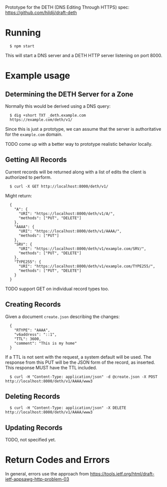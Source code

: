 Prototype for the DETH (DNS Editing Through HTTPS) spec:
https://github.com/hildjj/draft-deth

# Running
```
  $ npm start
```

This will start a DNS server and a DETH HTTP server listening on port 8000.

# Example usage

## Determining the DETH Server for a Zone

Normally this would be derived using a DNS query:
```
  $ dig +short TXT _deth.example.com
  https://example.com/deth/v1/
```

Since this is just a prototype, we can assume that the server is authoritative
for the `example.com` domain.

TODO come up with a better way to prototype realistic behavior locally.

## Getting All Records

Current records will be returned along with a list of edits the client
is authorized to perform.
```
  $ curl -X GET http://localhost:8000/deth/v1/
```
Might return:
```
  {
    "A": {
      "URI": "https://localhost:8000/deth/v1/A/",
      "methods": ["PUT", "DELETE"]
    },
    "AAAA": {
      "URI": "https://localhost:8000/deth/v1/AAAA/",
      "methods": ["PUT"]
    },
    "SRV": {
      "URI": "https://localhost:8000/deth/v1/example.com/SRV/",
      "methods": ["PUT", "DELETE"]
    },
    "TYPE255": {
      "URI": "https://localhost:8000/deth/v1/example.com/TYPE255/",
      "methods": ["PUT", "DELETE"]
    }
  }
```
TODO support GET on individual record types too.

## Creating Records

Given a document `create.json` describing the changes:
```
  {
    "RTYPE": "AAAA",
    "v6address": "::1",
    "TTL": 3600,
    "comment": "This is my home"
  }
```
If a TTL is not sent with the request, a system default will be used. The response from this PUT will be the JSON form of the record, as inserted. This response MUST have the TTL included.
```
  $ curl -H "Content-Type: application/json" -d @create.json -X POST http://localhost:8000/deth/v1/AAAA/www3
```

## Deleting Records
```
  $ curl -H "Content-Type: application/json" -X DELETE http://localhost:8000/deth/v1/AAAA/www3
```

## Updating Records

TODO, not specified yet.

# Return Codes and Errors

In general, errors use the approach from https://tools.ietf.org/html/draft-ietf-appsawg-http-problem-03
